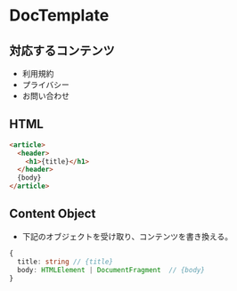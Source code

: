 # DocTemplate

## 対応するコンテンツ
- 利用規約
- プライバシー
- お問い合わせ

## HTML
```html
<article>
  <header>
    <h1>{title}</h1>
  </header>
  {body}
</article>
```

## Content Object
- 下記のオブジェクトを受け取り、コンテンツを書き換える。

```typescript
{
  title: string // {title}
  body: HTMLElement | DocumentFragment  // {body}
}
```
